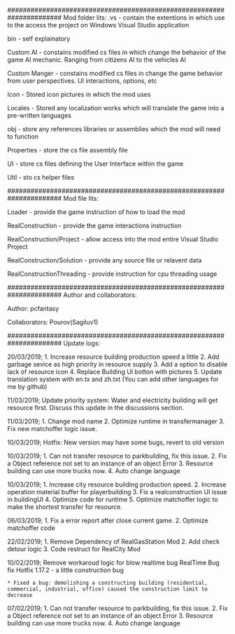 ######################################################################
Mod folder lits:
.vs - contain the extentions in which use to the access the project on Windows Visual Studio application

bin - self explainatory

Custom AI - constains modified cs files in which change the behavior of the game AI mechanic. Ranging from citizens AI to the vehicles AI

Custom Manger - constains modified cs files in change the game behavior from user perspectives. UI interactions, options, etc

Icon - Stored icon pictures in which the mod uses

Locales - Stored any localization works which will translate the game into a pre-written languages

obj - store any references libraries or assemblies which the mod will need to function

Properties - store the cs file assembly file

UI - store cs files defining the User Interface within the game

Util - sto cs helper files

######################################################################
Mod file lits:

Loader - provide the game instruction of how to load the mod

RealConstruction - provide the game interactions instruction

RealConstruction/Project - allow access into the mod entire Visual Studio Project

RealConstruction/Solution - provide any source file or relavent data

RealConstructionThreading - provide instruction for cpu threading usage

######################################################################
Author and collaborators:

Author: pcfantasy

Collaborators: Pourov(Sagiluv1)

######################################################################
Update logs:

20/03/2019;
	1. Increase resource building production speed a little
	2. Add garbage sevice as high priority in resource supply
	3. Add a option to disable lack of resource icon
	4. Replace Building UI botton with pictures
	5. Update translation system with en.tx and zh.txt (You can add other languages for me by github)
		
11/03/2019;
	Update priority system:	
	Water and electricity building will get resource first.
	Discuss this update in the discussions section.
		
11/03/2019;
	1. Change mod name
	2. Optimize runtime in transfermanager
	3. Fix new matchoffer logic issue.
		
10/03/2019;
	Hotfix:
	New version may have some bugs, revert to old version
		
10/03/2019;
		1. Can not transfer resource to parkbuilding, fix this issue.
		2. Fix a Object reference not set to an instance of an object Error
		3. Resource building can use more trucks now.
		4. Auto change language
		
10/03/2019;
	1. Increase city resource building production speed.
	2. Increase operation material buffer for playerbuilding
	3. Fix a realconstruction UI issue in buildingUI
	4. Optimize code for runtime
	5. Optimize matchoffer logic to make the shortest transfer for resource.
		
06/03/2019;
	1. Fix a error report after close current game.
	2. Optimize matchoffer code
		
22/02/2019;
	1. Remove Dependency of RealGasStation Mod
	2. Add check detour logic
	3. Code restruct for RealCity Mod
		
10/02/2019;
	Remove workaroud logic for blow realtime bug
	RealTime Bug fix
	Hotfix 1.17.2 - a little construction bug

	* Fixed a bug: demolishing a constructing building (residential, commercial, industrial, office) caused the construction limit to decrease
		
07/02/2019;
		1. Can not transfer resource to parkbuilding, fix this issue.
		2. Fix a Object reference not set to an instance of an object Error
		3. Resource building can use more trucks now.
		4. Auto change language
